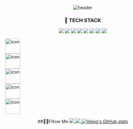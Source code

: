 <div align="center">
  

  ![header](https://capsule-render.vercel.app/api?type=venom&color=auto&section=header?height=1200&text=매일%20성장하는%20즐거움을%20찾는%20개발자%20유가영입니다.&fontSize=30)

<h3 align="center">🚀 TECH STACK</h3>

  
![](https://img.shields.io/badge/HTML5-E34F26?style=for-the-badge&logo=html5&logoColor=white)
![](https://img.shields.io/badge/CSS3-1572B6?style=for-the-badge&logo=css3&logoColor=white)
![](https://img.shields.io/badge/Tailwind_CSS-38B2AC?style=for-the-badge&logo=tailwind-css&logoColor=white)
![](https://img.shields.io/badge/styled--components-DB7093?style=for-the-badge&logo=styled-components&logoColor=white)
![](https://img.shields.io/badge/Node.js-43853D?style=for-the-badge&logo=node.js&logoColor=white)
![](https://img.shields.io/badge/C-00599C?style=for-the-badge&logo=c&logoColor=white)
![](https://img.shields.io/badge/Spring-6DB33F?style=for-the-badge&logo=spring&logoColor=white)
![](https://img.shields.io/badge/MySQL-00000F?style=for-the-badge&logo=mysql&logoColor=white)
<div style="display: flex; align-items: flex-start;"><img src="https://techstack-generator.vercel.app/js-icon.svg" alt="icon" width="49" height="49" /></div><div style="display: flex; align-items: flex-start;"><img src="https://techstack-generator.vercel.app/react-icon.svg" alt="icon" width="49" height="49" /></div><div style="display: flex; align-items: flex-start;"><img src="https://techstack-generator.vercel.app/ts-icon.svg" alt="icon" width="49" height="49" /></div><div style="display: flex; align-items: flex-start;"><img src="https://techstack-generator.vercel.app/docker-icon.svg" alt="icon" width="49" height="49" /></div><div style="display: flex; align-items: flex-start;"><img src="https://techstack-generator.vercel.app/github-icon.svg" alt="icon" width="49" height="49" /></div>

##🤙🏻Flllow Me
<a href="https://velog.io/@ga_dongiii/posts"><img src="https://img.shields.io/badge/velog-11B48A?style=flat-square&logo=Vimeo&logoColor=white&link=https://velog.io/@ga_dongiii/posts"/>
<a href="mailto:lum.gayoung@gmail.com"><img src="https://img.shields.io/badge/Gmail-d14836?style=flat-square&logo=Gmail&logoColor=white&link=lum.gayoung@gmail.com"/>
[![Velog's GitHub stats](https://velog-readme-stats.vercel.app/api?name=ga_dongiii)](https://velog.io/@ga_dongiii)


</div>

